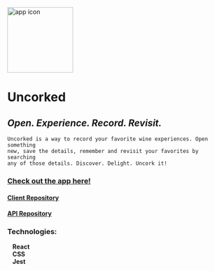 <img src='./images/favicon.png' alt='app icon' width='150'/>

# Uncorked  

## *Open. Experience. Record. Revisit.*

    Uncorked is a way to record your favorite wine experiences. Open something  
    new, save the details, remember and revisit your favorites by searching  
    any of those details. Discover. Delight. Uncork it!

### [Check out the app here!](https://uncorked-client-poskbd1in.vercel.app)  

#### [Client Repository](https://github.com/schism578/uncorked-client.git)
#### [API Repository](https://github.com/schism578/uncorked-api.git)

### Technologies:  
&nbsp;&nbsp;&nbsp;**React**  
&nbsp;&nbsp;&nbsp;**CSS**  
&nbsp;&nbsp;&nbsp;**Jest**

<!-- ### Screenshots:

<p float='left'>
<img src='./src/images/home-page.png' alt='screenshot of home page' width='300' height='450'>
<img src='./src/images/login-page.png' alt='screenshot of login page' width='300' height='450'>
</p>
<p float='left'>
<img src='./src/images/entry-page.png' alt='screenshot of main page' width='300' height='450'>
<img src='./src/images/results-page.png' alt='screenshot of search results page' width='300' height='450'>
</p> -->
